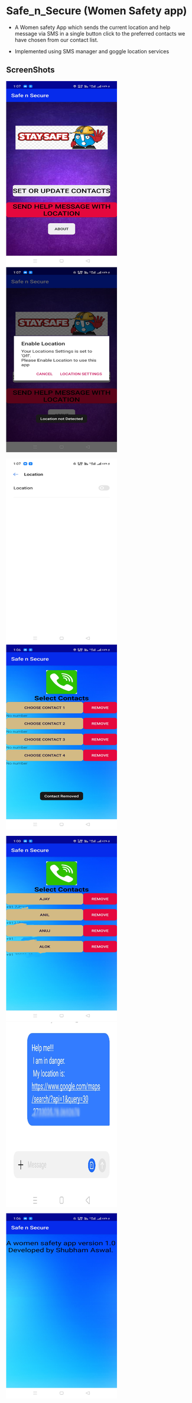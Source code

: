 # Safe_n_Secure (Women Safety app)

* A Women safety App which sends the current location and help message via
SMS in a single button click to the preferred contacts we have chosen from our
contact list.

* Implemented using SMS manager and goggle location services

## ScreenShots

<p float="left">
<img src="https://github.com/shubhamaswal205/Safe_n_Secure/blob/main/Screenshots/ss01.jpg" width="300" height="500"/>
<img src="https://github.com/shubhamaswal205/Safe_n_Secure/blob/main/Screenshots/ss02.jpg" width="300" height="500"/>
  </p>
  
  <p float="left">
<img src="https://github.com/shubhamaswal205/Safe_n_Secure/blob/main/Screenshots/ss03.jpg" width="300" height="500"/>
<img src="https://github.com/shubhamaswal205/Safe_n_Secure/blob/main/Screenshots/ss04.jpg" width="300" height="500"/>
 </p>
 
 <p float="left">
<img src="https://github.com/shubhamaswal205/Safe_n_Secure/blob/main/Screenshots/ss05.jpg" width="300" height="500"/>
<img src="https://github.com/shubhamaswal205/Safe_n_Secure/blob/main/Screenshots/ss06.jpg" width="300" height="500"/>
  </p>
  
 <p>
<img src="https://github.com/shubhamaswal205/Safe_n_Secure/blob/main/Screenshots/ss08.jpg" width="300" height="500"/>
 </p>

